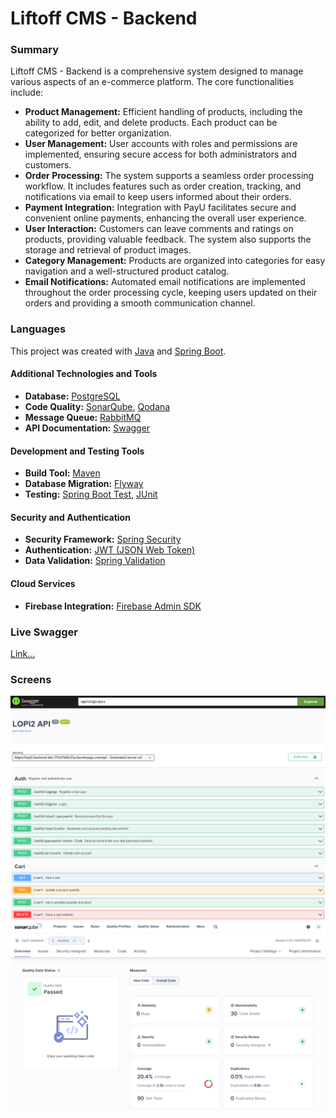 # Liftoff CMS - Backend

### Summary
Liftoff CMS - Backend is a comprehensive system designed to manage various aspects of an e-commerce platform. The core functionalities include:
- **Product Management:** Efficient handling of products, including the ability to add, edit, and delete products. Each product can be categorized for better organization.
- **User Management:** User accounts with roles and permissions are implemented, ensuring secure access for both administrators and customers.
- **Order Processing:** The system supports a seamless order processing workflow. It includes features such as order creation, tracking, and notifications via email to keep users informed about their orders.
- **Payment Integration:** Integration with PayU facilitates secure and convenient online payments, enhancing the overall user experience.
- **User Interaction:** Customers can leave comments and ratings on products, providing valuable feedback. The system also supports the storage and retrieval of product images.
- **Category Management:** Products are organized into categories for easy navigation and a well-structured product catalog.
- **Email Notifications:** Automated email notifications are implemented throughout the order processing cycle, keeping users updated on their orders and providing a smooth communication channel.

### Languages
This project was created with [Java](https://www.java.com) and [Spring Boot](https://spring.io/projects/spring-boot).
#### Additional Technologies and Tools
- **Database:** [PostgreSQL](https://www.postgresql.org/)
- **Code Quality:** [SonarQube](https://www.sonarsource.com/products/sonarqube/), [Qodana](https://www.jetbrains.com/qodana/)
- **Message Queue:** [RabbitMQ](https://www.rabbitmq.com/)
- **API Documentation:** [Swagger](https://swagger.io/)

#### Development and Testing Tools
- **Build Tool:** [Maven](https://maven.apache.org/)
- **Database Migration:** [Flyway](https://flywaydb.org/)
- **Testing:** [Spring Boot Test](https://docs.spring.io/spring-boot/docs/current/reference/html/boot-features-testing.html), [JUnit](https://junit.org/)

#### Security and Authentication
- **Security Framework:** [Spring Security](https://spring.io/projects/spring-security)
- **Authentication:** [JWT (JSON Web Token)](https://jwt.io/)
- **Data Validation:** [Spring Validation](https://docs.spring.io/spring-framework/docs/current/reference/html/web.html#mvc-ann-initbinder)

#### Cloud Services
- **Firebase Integration:** [Firebase Admin SDK](https://firebase.google.com/docs/admin/setup)

### Live Swagger
[Link...](https://lopi2-backend-dev-757d75d9c53a.herokuapp.com/api/swagger-ui/index.html#/)
### Screens
![Alt text](github/sw_screen.png "Swagger Screen")
![Alt text](github/sonar.png "SonarQube Screen")